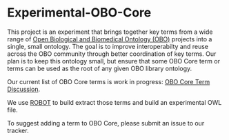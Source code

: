 # Experimental-OBO-Core

This project is an experiment that brings together key terms from a wide range of [Open Biological and Biomedical Ontology (OBO)](http://obofoundry.org) projects into a single, small ontology. The goal is to improve interoperabilty and reuse across the OBO community through better coordination of key terms. Our plan is to keep this ontology small, but ensure that some OBO Core term or terms can be used as the root of any given OBO library ontology.

Our current list of OBO Core terms is work in progress: [OBO Core Term Discussion](https://docs.google.com/spreadsheets/d/1DHU6EktJKuOShV_vK-gKLK6b5RwXG021kAfpqWkcKIU/edit#gid=0).

We use [ROBOT](http://robot.obolibrary.org) to build extract those terms and build an experimental OWL file.

To suggest adding a term to OBO Core, please submit an issue to our tracker.
